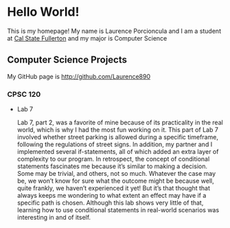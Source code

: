 # Hello World!

This is my homepage! My name is Laurence Porcioncula and I am a student at [Cal State Fullerton](http://www.fullerton.edu/) and my major is Computer Science

## Computer Science Projects

My GitHub page is http://github.com/Laurence890

### CPSC 120

* Lab 7

  Lab 7, part 2, was a favorite of mine because of its practicality in the real world, which is why I had the most fun working 
on it. This part of Lab 7 involved whether street parking is allowed during a specific timeframe, following the regulations of 
street signs. In addition, my partner and I implemented several if-statements, all of which added an extra layer of complexity 
to our program. In retrospect, the concept of conditional statements fascinates me because it’s similar to making a decision. 
Some may be trivial, and others, not so much. Whatever the case may be, we won’t know for sure what the outcome might be 
because well, quite frankly, we haven’t experienced it yet! But it’s that thought that always keeps me wondering to what extent 
an effect may have if a specific path is chosen. Although this lab shows very little of that, learning how to use conditional 
statements in real-world scenarios was interesting in and of itself.
